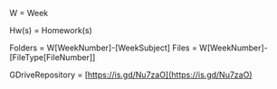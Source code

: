 W = Week

Hw(s) = Homework(s)

Folders = W[WeekNumber]-[WeekSubject]
Files = W[WeekNumber]-[FileType[FileNumber]]

GDriveRepository = [https://is.gd/Nu7zaO](https://is.gd/Nu7zaO)
